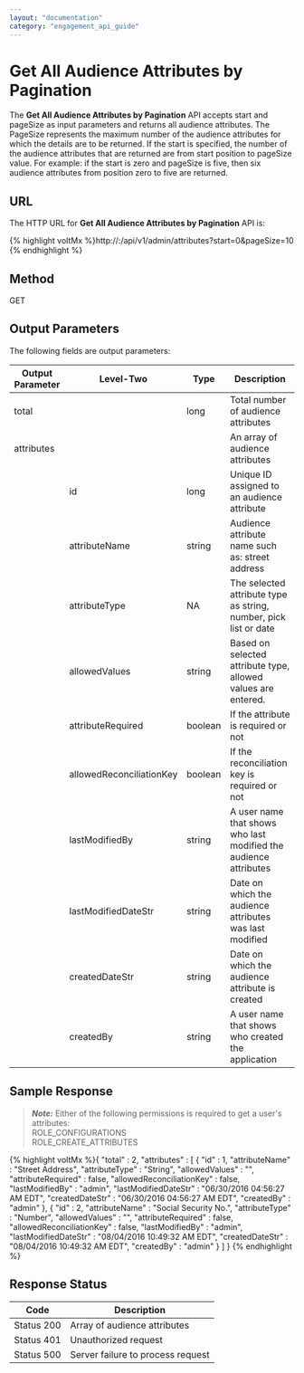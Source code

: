 ```yaml
---
layout: "documentation"
category: "engagement_api_guide"
---
```


# Get All Audience Attributes by Pagination

The **Get All Audience Attributes by Pagination** API accepts start and pageSize as input parameters and returns all audience attributes. The PageSize represents the maximum number of the audience attributes for which the details are to be returned. If the start is specified, the number of the audience attributes that are returned are from start position to pageSize value. For example: if the start is zero and pageSize is five, then six audience attributes from position zero to five are returned.

## URL

The HTTP URL for **Get All Audience Attributes by Pagination** API is:

{% highlight voltMx %}http://<host>:<port>/api/v1/admin/attributes?start=0&pageSize=10
{% endhighlight %}

## Method

GET

## Output Parameters

The following fields are output parameters:

| Output Parameter | Level-Two                | Type    | Description                                                      |
| ---------------- | ------------------------ | ------- | ---------------------------------------------------------------- |
| total            |                          | long    | Total number of audience attributes                              |
| attributes       |                          |         | An array of audience attributes                                  |
|                  | id                       | long    | Unique ID assigned to an audience attribute                      |
|                  | attributeName            | string  | Audience attribute name such as: street address                  |
|                  | attributeType            | NA      | The selected attribute type as string, number, pick list or date |
|                  | allowedValues            | string  | Based on selected attribute type, allowed values are entered.    |
|                  | attributeRequired        | boolean | If the attribute is required or not                              |
|                  | allowedReconciliationKey | boolean | If the reconciliation key is required or not                     |
|                  | lastModifiedBy           | string  | A user name that shows who last modified the audience attributes |
|                  | lastModifiedDateStr      | string  | Date on which the audience attributes was last modified          |
|                  | createdDateStr           | string  | Date on which the audience attribute is created                  |
|                  | createdBy                | string  | A user name that shows who created the application               |

## Sample Response

> **_Note:_** Either of the following permissions is required to get a user's attributes:  
> ROLE_CONFIGURATIONS  
> ROLE_CREATE_ATTRIBUTES

{% highlight voltMx %}{
"total" : 2,
"attributes" : [ {
"id" : 1,
"attributeName" : "Street Address",
"attributeType" : "String",
"allowedValues" : "",
"attributeRequired" : false,
"allowedReconciliationKey" : false,
"lastModifiedBy" : "admin",
"lastModifiedDateStr" : "06/30/2016 04:56:27 AM EDT",
"createdDateStr" : "06/30/2016 04:56:27 AM EDT",
"createdBy" : "admin"
}, {
"id" : 2,
"attributeName" : "Social Security No.",
"attributeType" : "Number",
"allowedValues" : "",
"attributeRequired" : false,
"allowedReconciliationKey" : false,
"lastModifiedBy" : "admin",
"lastModifiedDateStr" : "08/04/2016 10:49:32 AM EDT",
"createdDateStr" : "08/04/2016 10:49:32 AM EDT",
"createdBy" : "admin"
} ]
}
{% endhighlight %}

## Response Status

| Code       | Description                       |
| ---------- | --------------------------------- |
| Status 200 | Array of audience attributes      |
| Status 401 | Unauthorized request              |
| Status 500 | Server failure to process request |
